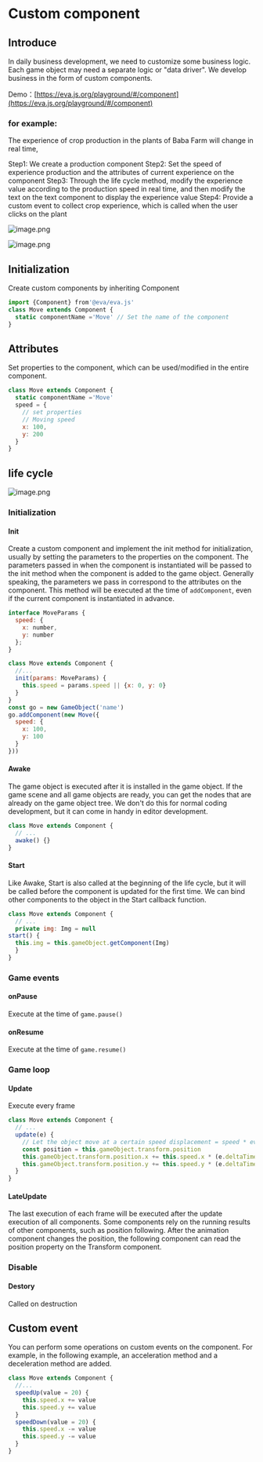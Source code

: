 # Custom component

## Introduce

In daily business development, we need to customize some business logic. Each game object may need a separate logic or "data driver". We develop business in the form of custom components.

Demo：[https://eva.js.org/playground/#/component](https://eva.js.org/playground/#/component)

### for example:

The experience of crop production in the plants of Baba Farm will change in real time,

Step1: We create a production component
Step2: Set the speed of experience production and the attributes of current experience on the component
Step3: Through the life cycle method, modify the experience value according to the production speed in real time, and then modify the text on the text component to display the experience value
Step4: Provide a custom event to collect crop experience, which is called when the user clicks on the plant

![image.png](https://img.alicdn.com/imgextra/i1/O1CN01wuCCfA1cXsquhQJ06_!!6000000003611-2-tps-452-492.png)

![image.png](https://gw.alicdn.com/imgextra/i1/O1CN01TCaFQj1jWEkJC0TGp_!!6000000004555-2-tps-1724-958.png)

## Initialization

Create custom components by inheriting Component

```js
import {Component} from'@eva/eva.js'
class Move extends Component {
  static componentName ='Move' // Set the name of the component
}
```

## Attributes

Set properties to the component, which can be used/modified in the entire component.

```js
class Move extends Component {
  static componentName ='Move'
  speed = {
    // set properties
    // Moving speed
    x: 100,
    y: 200
  }
}
```

## life cycle

![image.png](https://gw.alicdn.com/imgextra/i1/O1CN01VCWqjG1qmuTjGuJ4y_!!6000000005539-2-tps-1422-1202.png)

### Initialization

#### Init

Create a custom component and implement the init method for initialization, usually by setting the parameters to the properties on the component.
The parameters passed in when the component is instantiated will be passed to the init method when the component is added to the game object.
Generally speaking, the parameters we pass in correspond to the attributes on the component.
This method will be executed at the time of `addComponent`, even if the current component is instantiated in advance.

```js
interface MoveParams {
  speed: {
    x: number,
    y: number
  };
}

class Move extends Component {
  //...
  init(params: MoveParams) {
    this.speed = params.speed || {x: 0, y: 0}
  }
}
const go = new GameObject('name')
go.addComponent(new Move({
  speed: {
    x: 100,
    y: 100
  }
}))
```

#### Awake

The game object is executed after it is installed in the game object.
If the game scene and all game objects are ready, you can get the nodes that are already on the game object tree.
We don't do this for normal coding development, but it can come in handy in editor development.

```js
class Move extends Component {
  // ...
  awake() {}
}
```

#### Start

Like Awake, Start is also called at the beginning of the life cycle, but it will be called before the component is updated for the first time.
We can bind other components to the object in the Start callback function.

```js
class Move extends Component {
  // ...
  private img: Img = null
start() {
  this.img = this.gameObject.getComponent(Img)
  }
}
```

### Game events

#### onPause

Execute at the time of `game.pause()`

#### onResume

Execute at the time of `game.resume()`

### Game loop

#### Update

Execute every frame

```js
class Move extends Component {
  // ...
  update(e) {
    // Let the object move at a certain speed displacement = speed * event
    const position = this.gameObject.transform.position
    this.gameObject.transform.position.x += this.speed.x * (e.deltaTime / 1000)
    this.gameObject.transform.position.y += this.speed.y * (e.deltaTime / 1000)
  }
}
```

#### LateUpdate

The last execution of each frame will be executed after the update execution of all components. Some components rely on the running results of other components, such as position following. After the animation component changes the position, the following component can read the position property on the Transform component.

### Disable

#### Destory

Called on destruction

## Custom event

You can perform some operations on custom events on the component. For example, in the following example, an acceleration method and a deceleration method are added.

```js
class Move extends Component {
  //...
  speedUp(value = 20) {
    this.speed.x += value
    this.speed.y += value
  }
  speedDown(value = 20) {
    this.speed.x -= value
    this.speed.y -= value
  }
}
```

<br/>
<br/>
<br/>
<br/>
<br/>
